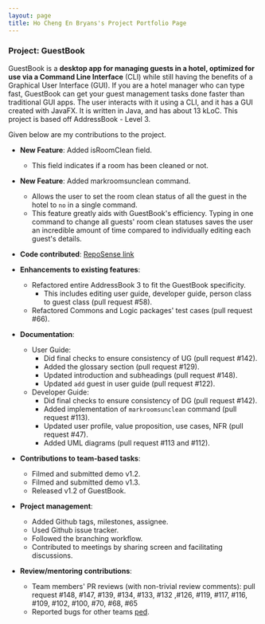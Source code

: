 ```yaml
---
layout: page
title: Ho Cheng En Bryans's Project Portfolio Page
---
```


### Project: GuestBook

GuestBook is a **desktop app for managing guests in a hotel,
optimized for use via a Command Line Interface** (CLI)
while still having the benefits of a Graphical User Interface (GUI).
If you are a hotel manager who can type fast, GuestBook can get your
guest management tasks done faster than traditional GUI apps.
The user interacts with it using a CLI, and it has a GUI created with JavaFX.
It is written in Java, and has about 13 kLoC.
This project is based off AddressBook - Level 3.

Given below are my contributions to the project.

* **New Feature**: Added isRoomClean field.
  * This field indicates if a room has been cleaned or not.


* **New Feature**: Added markroomsunclean command.
  * Allows the user to set the room clean status of all the guest in the hotel to `no` in a single command.
  * This feature greatly aids with GuestBook's efficiency. Typing in one command to change all guests' room
clean statuses saves the user an incredible amount of time compared to individually editing each guest's
details.


* **Code contributed**: [RepoSense link](https://nus-cs2103-ay2223s1.github.io/tp-dashboard/?search=&sort=groupTitle&sortWithin=title&timeframe=commit&mergegroup=&groupSelect=groupByRepos&breakdown=true&checkedFileTypes=docs~functional-code~test-code~other&since=2022-09-16&tabOpen=true&tabType=authorship&tabAuthor=bryanhce&tabRepo=AY2223S1-CS2103T-W16-1%2Ftp%5Bmaster%5D&authorshipIsMergeGroup=false&authorshipFileTypes=docs~functional-code~test-code&authorshipIsBinaryFileTypeChecked=false&authorshipIsIgnoredFilesChecked=false)


* **Enhancements to existing features**:
  * Refactored entire AddressBook 3 to fit the GuestBook specificity.
    * This includes editing user guide, developer guide, person class to guest class (pull request #58).
  * Refactored Commons and Logic packages' test cases (pull request #66).


* **Documentation**:
  * User Guide:
    * Did final checks to ensure consistency of UG (pull request #142).
    * Added the glossary section (pull request #129).
    * Updated introduction and subheadings (pull request #148).
    * Updated `add` guest in user guide (pull request #122).
  * Developer Guide:
    * Did final checks to ensure consistency of DG (pull request #142).
    * Added implementation of `markroomsunclean` command (pull request #113).
    * Updated user profile, value proposition, use cases, NFR (pull request #47).
    * Added UML diagrams (pull request #113 and #112).


* **Contributions to team-based tasks**:
  * Filmed and submitted demo v1.2.
  * Filmed and submitted demo v1.3.
  * Released v1.2 of GuestBook.


* **Project management**:
  * Added Github tags, milestones, assignee.
  * Used Github issue tracker.
  * Followed the branching workflow.
  * Contributed to meetings by sharing screen and facilitating discussions.


* **Review/mentoring contributions**:
  * Team members' PR reviews (with non-trivial review comments): pull request #148, #147, #139, #134, #133, #132
,#126, #119, #117, #116, #109, #102, #100, #70, #68, #65
  * Reported bugs for other teams [ped](https://github.com/bryanhce/ped).


